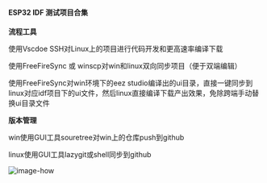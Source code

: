 #### ESP32 IDF 测试项目合集

**流程工具**

使用Vscdoe SSH对Linux上的项目进行代码开发和更高速率编译下载

使用FreeFireSync 或 winscp对win和linux双向同步项目（便于双端编辑）

使用FreeFireSync对win环境下的eez studio编译出的ui目录，直接一键同步到linux对应idf项目下的ui文件，然后linux直接编译下载产出效果，免除跨端手动替换ui目录文件

**版本管理**

win使用GUI工具souretree对win上的仓库push到github

linux使用GUI工具lazygit或shell同步到github

![image-how](./doc/how.png)